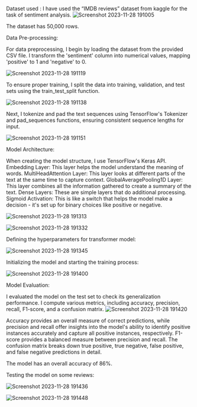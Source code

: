Dataset used : 
I have used the “IMDB reviews” dataset from kaggle for the task of sentiment analysis.
![Screenshot 2023-11-28 191005](https://github.com/kshitij1701/IMDB-review-sentiment-analysis/assets/152283665/1bf7d5fa-1ce4-414e-a05b-b3c53ea97293)

The dataset has 50,000 rows.

Data Pre-processing:

For data preprocessing, I begin by loading the dataset from the provided CSV file. I transform the 'sentiment' column into numerical values, mapping 'positive' to 1 and 'negative' to 0.

![Screenshot 2023-11-28 191119](https://github.com/kshitij1701/IMDB-review-sentiment-analysis/assets/152283665/efa4ebd7-5193-43dc-b408-d103193124d8)

To ensure proper training, I split the data into training, validation, and test sets using the train_test_split function.

![Screenshot 2023-11-28 191138](https://github.com/kshitij1701/IMDB-review-sentiment-analysis/assets/152283665/6c0e8d04-7a45-4d27-ac3d-95a138a12724)

Next, I tokenize and pad the text sequences using TensorFlow's Tokenizer and pad_sequences functions, ensuring consistent sequence lengths for input.

![Screenshot 2023-11-28 191151](https://github.com/kshitij1701/IMDB-review-sentiment-analysis/assets/152283665/db1bbd88-855e-4e55-95a3-976c98dd05f7)

Model Architecture:

When creating the model structure, I use TensorFlow's Keras API. 
Embedding Layer: This layer helps the model understand the meaning of words.
MultiHeadAttention Layer: This layer looks at different parts of the text at the same time to capture context.
GlobalAveragePooling1D Layer: This layer combines all the information gathered to create a summary of the text.
Dense Layers: These are simple layers that do additional processing.
Sigmoid Activation: This is like a switch that helps the model make a decision - it's set up for binary choices like positive or negative.

![Screenshot 2023-11-28 191313](https://github.com/kshitij1701/IMDB-review-sentiment-analysis/assets/152283665/e08b88b6-0c18-4275-a2f2-4dc254e90290)

![Screenshot 2023-11-28 191332](https://github.com/kshitij1701/IMDB-review-sentiment-analysis/assets/152283665/a1c739fa-a9b9-4775-b112-118e4157ea2c)

Defining the hyperparameters for transformer model:

![Screenshot 2023-11-28 191345](https://github.com/kshitij1701/IMDB-review-sentiment-analysis/assets/152283665/603b2b7c-0fb6-4702-92b9-5d19caca0d11)

Initializing the model and starting the training process:

![Screenshot 2023-11-28 191400](https://github.com/kshitij1701/IMDB-review-sentiment-analysis/assets/152283665/93b3631c-5e51-41d2-bb86-fc750b321d5d)

Model Evaluation:

I evaluated the model on the test set to check its generalization performance. I compute various metrics, including accuracy, precision, recall, F1-score, and a confusion matrix. 
![Screenshot 2023-11-28 191420](https://github.com/kshitij1701/IMDB-review-sentiment-analysis/assets/152283665/cc7801b8-e16c-4b82-b6b5-42d7709b2e59)

Accuracy provides an overall measure of correct predictions, while precision and recall offer insights into the model's ability to identify positive instances accurately and capture all positive instances, respectively. 
F1-score provides a balanced measure between precision and recall. 
The confusion matrix breaks down true positive, true negative, false positive, and false negative predictions in detail.

The model has an overall accuracy of 86%.


Testing the model on some reviews:

![Screenshot 2023-11-28 191436](https://github.com/kshitij1701/IMDB-review-sentiment-analysis/assets/152283665/b721f4e7-5538-437e-b250-ba4e8786e13a)

![Screenshot 2023-11-28 191448](https://github.com/kshitij1701/IMDB-review-sentiment-analysis/assets/152283665/55fed3d5-7bc9-4eb3-a4ff-fb5da8d31b8c)





